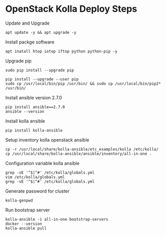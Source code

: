 # OpenStack Kolla Deploy Steps

Update and Upgrade
```
apt update -y && apt upgrade -y
```

Install packge software
```
apt inatall htop iotop iftop python python-pip -y
```

Upgrade pip
```
sudo pip install --upgrade pip

pip install --upgrade --user pip
sudo cp /usr/local/bin/pip /usr/bin/ && sudo cp /usr/local/bin/pip2* /usr/bin/
```

Install ansible version 2.7.0
```
pip install ansible==2.7.0
ansible --version
```

Install kolla ansible
```
pip install kolla-ansible
```

Setup inventory kolla openstack ansible
```
cp -r /usr/local/share/kolla-ansible/etc_examples/kolla /etc/kolla/
cp /usr/local/share/kolla-ansible/ansible/inventory/all-in-one .
```

Configuration variable kolla ansible
```
grep -vE '^$|^#' /etc/kolla/globals.yml
vim /etc/kolla/globals.yml
grep -vE '^$|^#' /etc/kolla/globals.yml
```

Generate password for cluster
```
kolla-genpwd
```

Run bootstrap server
```
kolla-ansible -i all-in-one bootstrap-servers
docker --version
kolla-ansible pull
```
